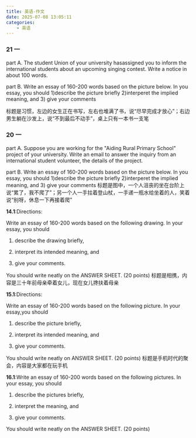 ```yaml
---
title: 英语-作文
date: 2025-07-08 13:05:11
categories:
    - 英语
---
```


### 21 一

part A. The student Union of your university hasassigned you to inform the international students about an upcoming singing contest. Write a notice in about 100 words.

part B. Write an essay of 160-200 words based on the picture below. In you essay, you should 1)describe the picture briefly 2)interperet the implied meaning, and 3) give your comments

标题是习惯，左边的女生正在书写，左右也堆满了书，说“尽早完成才放心”；右边男生躺在沙发上，说“不到最后不动手”，桌上只有一本书一支笔

### 20 一

part A. Suppose you are working for the "Aiding Rural Primary School" project of your university. Write an email to answer the inquiry from an international student volunteer, the details of the project.

part B. Write an essay of 160-200 words based on the picture below. In you essay, you should 1)describe the picture briefly 2)interperet the implied meaning, and 3) give your comments
标题是图中，一个人沮丧的坐在台阶上说“累了，我不爬了”；另一个人一手拄着登山杖，一手递一瓶水给坐着的人，笑着说“别呀，休息一下再接着爬”

**14.1**:Directions:

Write an essay of 160-200 words based on the following drawing. In your essay, you should

1) describe the drawing briefly,

2) interpret its intended meaning, and

3) give your comments.

You should write neatly on the ANSWER SHEET. (20 points)
标题是相携，内容是三十年前母亲牵着女儿，现在女儿搀扶着母亲

**15.1**:Directions:

Write an essay of 160-200 words based on the following picture. In your essay,you should

1) describe the picture briefly,

2) interpret its intended meaning, and

3) give your comments.

You should write neatly on ANSWER SHEET. (20 points)
标题是手机时代的聚会，内容是大家都在玩手机

**16.1**:Write an essay of 160-200 words based on the following pictures. In your essay, you should

1) describe the pictures briefly,

2) interpret the meaning, and

3) give your comments.

You should write neatly on the ANSWER SHEET. (20 points)
